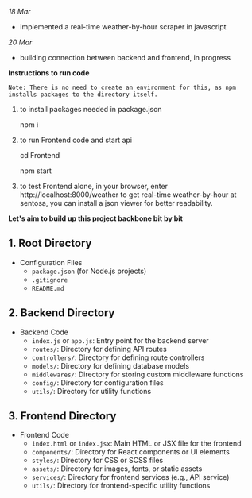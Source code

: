 *18 Mar*
- implemented a real-time weather-by-hour scraper in javascript

*20 Mar*
- building connection between backend and frontend, in progress



**Instructions to run code**

    Note: There is no need to create an environment for this, as npm installs packages to the directory itself.

1. to install packages needed in package.json 

    npm i

2. to run Frontend code and start api

    cd Frontend

    npm start

3. to test Frontend alone, in your browser, enter http://localhost:8000/weather to get real-time weather-by-hour at sentosa, you can install a json viewer for better readability.




**Let's aim to build up this project backbone bit by bit**

## 1. Root Directory
- Configuration Files
  - `package.json` (for Node.js projects)
  - `.gitignore`
  - `README.md`

## 2. Backend Directory
- Backend Code
  - `index.js` or `app.js`: Entry point for the backend server
  - `routes/`: Directory for defining API routes
  - `controllers/`: Directory for defining route controllers
  - `models/`: Directory for defining database models
  - `middlewares/`: Directory for storing custom middleware functions
  - `config/`: Directory for configuration files
  - `utils/`: Directory for utility functions

## 3. Frontend Directory
- Frontend Code
  - `index.html` or `index.jsx`: Main HTML or JSX file for the frontend
  - `components/`: Directory for React components or UI elements
  - `styles/`: Directory for CSS or SCSS files
  - `assets/`: Directory for images, fonts, or static assets
  - `services/`: Directory for frontend services (e.g., API service)
  - `utils/`: Directory for frontend-specific utility functions